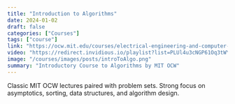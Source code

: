 ```yaml
---
title: "Introduction to Algorithms"
date: 2024-01-02
draft: false
categories: ["Courses"]
tags: ["course"]
link: "https://ocw.mit.edu/courses/electrical-engineering-and-computer-science/6-006-introduction-to-algorithms-fall-2011/"
video: "https://redirect.invidious.io/playlist?list=PLUl4u3cNGP61Oq3tWYp6V_F-5jb5L2iHb"
image: "/courses/images/posts/introToAlgo.png"
summary: "Introductory Course to Algorithms by MIT OCW"
---
```


Classic MIT OCW lectures paired with problem sets. Strong focus on asymptotics, sorting, data structures, and algorithm design.

